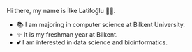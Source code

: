   Hi there, my name is İlke Latifoğlu 👩🏻.
  
- 📚 I am majoring in computer science at Bilkent University.
- ✨ It is my freshman year at Bilkent.
- 💕 I am interested in data science and bioinformatics.
